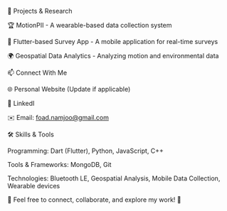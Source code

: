 🚀 Projects & Research

🏆 MotionPII - A wearable-based data collection system

📱 Flutter-based Survey App - A mobile application for real-time surveys

🌍 Geospatial Data Analytics - Analyzing motion and environmental data

📫 Connect With Me

🌐 Personal Website (Update if applicable)

💼 LinkedI

✉️ Email: foad.namjoo@gmail.com

🛠️ Skills & Tools

Programming: Dart (Flutter), Python, JavaScript, C++

Tools & Frameworks: MongoDB, Git

Technologies: Bluetooth LE, Geospatial Analysis, Mobile Data Collection, Wearable devices




📌 Feel free to connect, collaborate, and explore my work! 🚀

